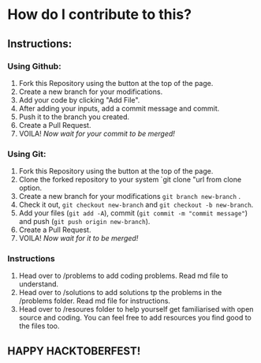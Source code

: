 # How do I contribute to this?

## Instructions:

### Using Github:

1. Fork this Repository using the button at the top of the page.
2. Create a new branch for your modifications.
3. Add your code by clicking "Add File".
4. After adding your inputs, add a commit message and commit.
5. Push it to the branch you created.
6. Create a Pull Request.
7. VOILA! *Now wait for your commit to be merged!*


### Using Git:

1. Fork this Repository using the button at the top of the page.
2. Clone the forked repository to your system `git clone "url from clone option.
3. Create a new branch for your modifications  `git branch new-branch` .
4. Check it out, `git checkout new-branch` and `git checkout -b new-branch`.
5. Add your files (`git add -A`), commit (`git commit -m "commit message"`) and push (`git push origin new-branch`).
6. Create a Pull Request.
7. VOILA! *Now wait for it to be merged!*

### Instructions

1. Head over to /problems to add coding problems. Read md file to understand.
2. Head over to /solutions to add solutions tp the problems in the /problems folder. Read md file for instructions.
3. Head over to /resoures folder to help yourself get familiarised with open source and coding. You can feel free to add resources you find good to the files too.

## HAPPY HACKTOBERFEST!
